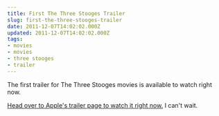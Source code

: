 ```yaml
---
title: First The Three Stooges Trailer
slug: first-the-three-stooges-trailer
date: 2011-12-07T14:02:02.000Z
updated: 2011-12-07T14:02:02.000Z
tags:
- movies
- movies
- three stooges
- trailer
---
```


The first trailer for The Three Stooges movies is available to watch right now.

<a href="http://trailers.apple.com/trailers/fox/thethreestooges/">Head over to Apple's trailer page to watch it right now.</a>  I can't wait.
